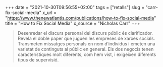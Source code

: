 +++
date = "2021-10-30T09:56:55+02:00"
tags = ["retalls"]
slug = "carr-fix-social-media"
x_url = "https://www.thenewatlantis.com/publications/how-to-fix-social-media"
title = "How to Fix Social Media"
x_source = "Nicholas Carr"
+++


> Desenredar el discurs personal del discurs públic és clarificador. Revela el doble paper que juguen les empreses de xarxes socials. Transmeten missatges personals en nom d’individus i emeten una varietat de continguts al públic en general. Els dos negocis tenen característiques molt diferents, com hem vist, i exigeixen diferents tipus de supervisió.
